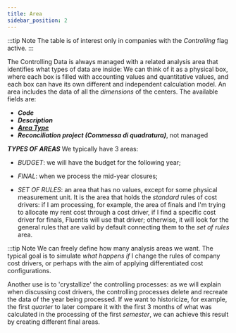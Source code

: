 ```yaml
---
title: Area
sidebar_position: 2
---
```



:::tip Note 
The table is of interest only in companies with the *Controlling* flag active.
:::

The Controlling Data is always managed with a related analysis area that identifies what types of data are inside: We can think of it as a physical box, where each box is filled with accounting values and quantitative values, and each box can have its own different and independent calculation model. An area includes the data of all the *dimensions* of the centers.
The available fields are:
- ***Code***
- ***Description***
- [***Area Type***](/docs/configurations/tables/controlling/managerial-accounting/area-type)
- ***Reconciliation project (Commessa di quadratura)***, not managed



***TYPES OF AREAS***
We typically have 3 areas:
- *BUDGET*: we will have the budget for the following year;

- *FINAL*: when we process the mid-year closures; 

- *SET OF RULES*: an area that has no values, except for some physical measurement unit. It is the area that holds the *standard* rules of cost drivers: if I am processing, for example, the area of finals and I'm trying to allocate my rent cost through a cost driver, if I find a specific cost driver for finals, Fluentis will use that driver; otherwise, it will look for the general rules that are valid by default connecting them to the *set of rules* area.

:::tip Note 
We can freely define how many analysis areas we want. The typical goal is to simulate *what happens if* I change the rules of company cost drivers, or perhaps with the aim of applying differentiated cost configurations.

Another use is to 'crystallize' the controlling processes: as we will explain when discussing cost drivers, the controlling processes delete and recreate the data of the year being processed. If we want to historicize, for example, the first *quarter* to later compare it with the first 3 months of what was calculated in the processing of the first *semester*, we can achieve this result by creating different final areas.


